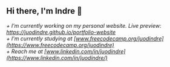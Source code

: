 ## Hi there, I'm **Indre** 👋

_+ I’m currently working on my personal website. Live preview: https://juodindre.github.io/portfolio-website_ <br> 
_+ I'm currently studying at [www.freecodecamp.org/juodindre](https://www.freecodecamp.org/juodindre)_ <br>
_+ Reach me at [www.linkedin.com/in/juodindre](https://www.linkedin.com/in/juodindre/)_



<!--
**juodindre/juodindre** is a ✨ _special_ ✨ repository because its `README.md` (this file) appears on your GitHub profile.

Here are some ideas to get you started:

- 🔭 I’m currently working on ...
- 🌱 I’m currently learning ...
- 👯 I’m looking to collaborate on ...
- 🤔 I’m looking for help with ...
- 💬 Ask me about ...
- 📫 How to reach me: ...
- 😄 Pronouns: ...
- ⚡ Fun fact: ...
-->
